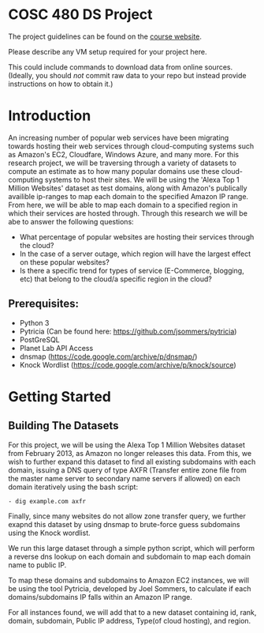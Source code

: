 # COSC 480 DS Project

The project guidelines can be found on the [course website](https://github.com/colgate-cosc480ds/lecture).

Please describe any VM setup required for your project here.

This could include commands to download data from online sources.  (Ideally, you should *not* commit raw data to your repo but instead provide instructions on how to obtain it.)

# Introduction

An increasing number of popular web services have been migrating towards hosting their web services through cloud-computing systems such as Amazon's EC2, Cloudfare, Windows Azure, and many more. For this research project, we will be traversing through a variety of datasets to compute an estimate as to how many popular domains use these cloud-computing systems to host their sites. We will be using the 'Alexa Top 1 Million Websites' dataset as test domains, along with Amazon's publically availible ip-ranges to map each domain to the specified Amazon IP range. From here, we will be able to map each domain to a specified region in which their services are hosted through. Through this research we will be abe to answer the following questions:

- What percentage of popular websites are hosting their services through the cloud?
- In the case of a server outage, which region will have the largest effect on these popular websites?
- Is there a specific trend for types of service (E-Commerce, blogging, etc) that belong to the cloud/a specific region in the cloud?

 
## Prerequisites:

- Python 3
- Pytricia (Can be found here: https://github.com/jsommers/pytricia)
- PostGreSQL
- Planet Lab API Access 
- dnsmap (https://code.google.com/archive/p/dnsmap/)
- Knock Wordlist (https://code.google.com/archive/p/knock/source)
	


# Getting Started
## Building The Datasets

For this project, we will be using the Alexa Top 1 Million Websites dataset from February 2013, as Amazon no longer releases this data. From this, we wish to further expand this dataset to find all existing subdomains with each domain, issuing a DNS query of type AXFR (Transfer entire zone file from the master name server to secondary name servers if allowed) on each domain iteratively using the bash script:

	- dig example.com axfr

Finally, since many websites do not allow zone transfer query, we further exapnd this dataset by using dnsmap to brute-force guess subdomains using the Knock wordlist. 

We run this large dataset through a simple python script, which will perform a reverse dns lookup on each domain and subdomain to map each domain name to public IP.

To map these domains and subdomains to Amazon EC2 instances, we will be using the tool Pytricia, developed by Joel Sommers, to calculate if each domains/subdomains IP falls within an Amazon IP range.
    

For all instances found, we will add that to a new dataset containing id, rank, domain, subdomain, Public IP address, Type(of cloud hosting), and region.  




 


